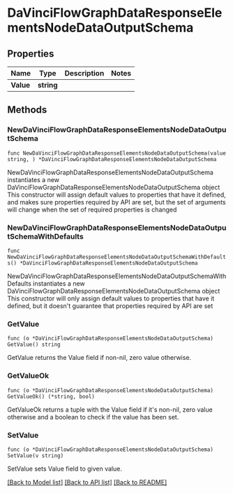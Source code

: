 # DaVinciFlowGraphDataResponseElementsNodeDataOutputSchema

## Properties

Name | Type | Description | Notes
------------ | ------------- | ------------- | -------------
**Value** | **string** |  | 

## Methods

### NewDaVinciFlowGraphDataResponseElementsNodeDataOutputSchema

`func NewDaVinciFlowGraphDataResponseElementsNodeDataOutputSchema(value string, ) *DaVinciFlowGraphDataResponseElementsNodeDataOutputSchema`

NewDaVinciFlowGraphDataResponseElementsNodeDataOutputSchema instantiates a new DaVinciFlowGraphDataResponseElementsNodeDataOutputSchema object
This constructor will assign default values to properties that have it defined,
and makes sure properties required by API are set, but the set of arguments
will change when the set of required properties is changed

### NewDaVinciFlowGraphDataResponseElementsNodeDataOutputSchemaWithDefaults

`func NewDaVinciFlowGraphDataResponseElementsNodeDataOutputSchemaWithDefaults() *DaVinciFlowGraphDataResponseElementsNodeDataOutputSchema`

NewDaVinciFlowGraphDataResponseElementsNodeDataOutputSchemaWithDefaults instantiates a new DaVinciFlowGraphDataResponseElementsNodeDataOutputSchema object
This constructor will only assign default values to properties that have it defined,
but it doesn't guarantee that properties required by API are set

### GetValue

`func (o *DaVinciFlowGraphDataResponseElementsNodeDataOutputSchema) GetValue() string`

GetValue returns the Value field if non-nil, zero value otherwise.

### GetValueOk

`func (o *DaVinciFlowGraphDataResponseElementsNodeDataOutputSchema) GetValueOk() (*string, bool)`

GetValueOk returns a tuple with the Value field if it's non-nil, zero value otherwise
and a boolean to check if the value has been set.

### SetValue

`func (o *DaVinciFlowGraphDataResponseElementsNodeDataOutputSchema) SetValue(v string)`

SetValue sets Value field to given value.



[[Back to Model list]](../README.md#documentation-for-models) [[Back to API list]](../README.md#documentation-for-api-endpoints) [[Back to README]](../README.md)


